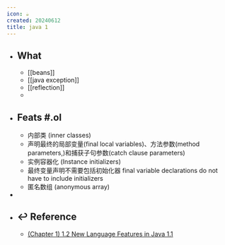 ```yaml
---
icon: ☕
created: 20240612
title: java 1
---
```


- ## What
  - [[beans]]
  - [[java exception]]
  - [[reflection]]
  -
- ## Feats #.ol
  - 内部类 (inner classes)
  - 声明最终的局部变量(final local variables)、方法参数(method parameters,)和捕获子句参数(catch clause parameters)
  - 实例容器化 (Instance initializers)
  - 最终变量声明不需要包括初始化器 final variable declarations do not have to include initializers
  - 匿名数组 (anonymous array)
-
- ## ↩ Reference
  - [(Chapter 1) 1.2 New Language Features in Java 1.1](https://docstore.mik.ua/orelly/java/langref/ch01_02.htm)